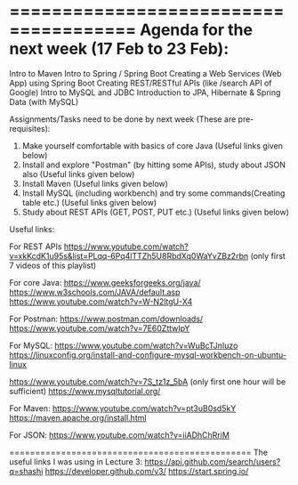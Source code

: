 
======================================
Agenda for the next week (17 Feb to 23 Feb):
==========================================
Intro to Maven
Intro to Spring / Spring Boot
Creating a Web Services (Web App) using Spring Boot
Creating REST/RESTful APIs (like /search API of Google)
Intro to MySQL and JDBC
Introduction to JPA, Hibernate & Spring Data (with MySQL)


Assignments/Tasks need to be done by next week (These are pre-requisites):

1. Make yourself comfortable with basics of core Java (Useful links given below)
2. Install and explore "Postman" (by hitting some APIs), study about JSON also (Useful links given below)
3. Install Maven (Useful links given below)
4. Install MySQL (including workbench) and try some commands(Creating table etc.) (Useful links given below)
5. Study about REST APIs (GET, POST, PUT etc.) (Useful links given below)

Useful links:

For REST APIs
https://www.youtube.com/watch?v=xkKcdK1u95s&list=PLqq-6Pq4lTTZh5U8RbdXq0WaYvZBz2rbn
(only first 7 videos of this playlist)

For core Java: https://www.geeksforgeeks.org/java/
https://www.w3schools.com/JAVA/default.asp
https://www.youtube.com/watch?v=W-N2ltgU-X4

For Postman:
https://www.postman.com/downloads/
https://www.youtube.com/watch?v=7E60ZttwIpY

For MySQL:
https://www.youtube.com/watch?v=WuBcTJnIuzo
https://linuxconfig.org/install-and-configure-mysql-workbench-on-ubuntu-linux

https://www.youtube.com/watch?v=7S_tz1z_5bA (only first one hour will be sufficient)
https://www.mysqltutorial.org/



For Maven:
https://www.youtube.com/watch?v=pt3uB0sd5kY
https://maven.apache.org/install.html

For JSON:
https://www.youtube.com/watch?v=iiADhChRriM

===============================================
 The useful links I was using in Lecture 3:
 https://api.github.com/search/users?q=shashi
 https://developer.github.com/v3/
 https://start.spring.io/

